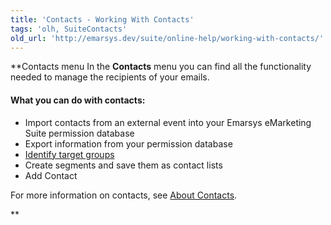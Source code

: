 ```yaml
---
title: 'Contacts - Working With Contacts'
tags: 'olh, SuiteContacts'
old_url: 'http://emarsys.dev/suite/online-help/working-with-contacts/'
---
```


**Contacts menu In the **Contacts** menu you can find all the functionality needed to manage the recipients of your emails.

#### What you can do with contacts:

- Import contacts from an external event into your Emarsys eMarketing Suite permission database
- Export information from your permission database
- [Identify target groups](/olh/segments-overview.md "Contacts – Segments – Overview")
- Create segments and save them as contact lists
- Add Contact

 For more information on contacts, see [About Contacts](/olh/about-contacts.md "Contacts  – About Contacts").

**